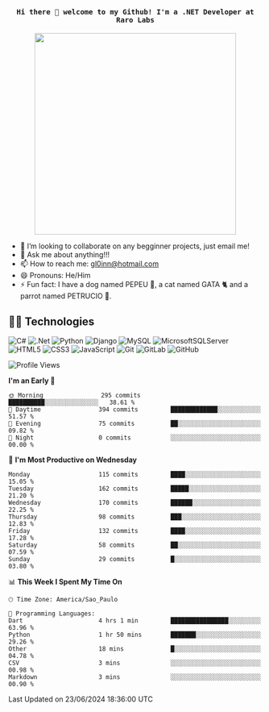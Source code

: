 <h4 align="center"><samp> Hi there 👋  welcome to my Github! I'm a .NET Developer at Raro Labs </samp></h4>

<p align="center">
  <img height = '400' src="https://media3.giphy.com/media/qgQUggAC3Pfv687qPC/giphy.gif">
</p>


<!--<p align="center">
<a href= "https://dev.to/ari_hacks"><img src="https://img.icons8.com/windows/32/000000/dev.png"/></a>
<a href= "https://twitter.com/ari_hacks"><img src="https://img.icons8.com/material-outlined/32/000000/twitter.png"/></a>
<a href= "https://ko-fi.com/ari_hacks"><img src="https://img.icons8.com/pastel-glyph/32/000000/like--v1.png"/></a>
</p>
-->
- 👯 I’m looking to collaborate on any begginner projects, just email me!
- 💬 Ask me about anything!!!
- 📫 How to reach me: gl0inn@hotmail.com
- 😄 Pronouns: He/Him
- ⚡ Fun fact: I have a dog named PEPEU 🌭, a cat named GATA 🐈 and a parrot named PETRUCIO 🦜.

## 🧙🏻 Technologies  

![C#](https://img.shields.io/badge/c%23-%23239120.svg?style=for-the-badge&logo=c-sharp&logoColor=white)
![.Net](https://img.shields.io/badge/.NET-5C2D91?style=for-the-badge&logo=.net&logoColor=white)
![Python](https://img.shields.io/badge/python-3670A0?style=for-the-badge&logo=python&logoColor=ffdd54)
![Django](https://img.shields.io/badge/django-%23092E20.svg?style=for-the-badge&logo=django&logoColor=white)
![MySQL](https://img.shields.io/badge/mysql-%2300f.svg?style=for-the-badge&logo=mysql&logoColor=white)
![MicrosoftSQLServer](https://img.shields.io/badge/Microsoft%20SQL%20Sever-CC2927?style=for-the-badge&logo=microsoft%20sql%20server&logoColor=white)
![HTML5](https://img.shields.io/badge/html5-%23E34F26.svg?style=for-the-badge&logo=html5&logoColor=white)
![CSS3](https://img.shields.io/badge/css3-%231572B6.svg?style=for-the-badge&logo=css3&logoColor=white)
![JavaScript](https://img.shields.io/badge/javascript-%23323330.svg?style=for-the-badge&logo=javascript&logoColor=%23F7DF1E)
![Git](https://img.shields.io/badge/git-%23F05033.svg?style=for-the-badge&logo=git&logoColor=white)
![GitLab](https://img.shields.io/badge/gitlab-%23181717.svg?style=for-the-badge&logo=gitlab&logoColor=white)
![GitHub](https://img.shields.io/badge/github-%23121011.svg?style=for-the-badge&logo=github&logoColor=white)

<!--START_SECTION:waka-->
![Profile Views](http://img.shields.io/badge/Profile%20Views-1-blue)

**I'm an Early 🐤** 

```text
🌞 Morning                295 commits         ██████████░░░░░░░░░░░░░░░   38.61 % 
🌆 Daytime                394 commits         █████████████░░░░░░░░░░░░   51.57 % 
🌃 Evening                75 commits          ██░░░░░░░░░░░░░░░░░░░░░░░   09.82 % 
🌙 Night                  0 commits           ░░░░░░░░░░░░░░░░░░░░░░░░░   00.00 % 
```
📅 **I'm Most Productive on Wednesday** 

```text
Monday                   115 commits         ████░░░░░░░░░░░░░░░░░░░░░   15.05 % 
Tuesday                  162 commits         █████░░░░░░░░░░░░░░░░░░░░   21.20 % 
Wednesday                170 commits         ██████░░░░░░░░░░░░░░░░░░░   22.25 % 
Thursday                 98 commits          ███░░░░░░░░░░░░░░░░░░░░░░   12.83 % 
Friday                   132 commits         ████░░░░░░░░░░░░░░░░░░░░░   17.28 % 
Saturday                 58 commits          ██░░░░░░░░░░░░░░░░░░░░░░░   07.59 % 
Sunday                   29 commits          █░░░░░░░░░░░░░░░░░░░░░░░░   03.80 % 
```


📊 **This Week I Spent My Time On** 

```text
🕑︎ Time Zone: America/Sao_Paulo

💬 Programming Languages: 
Dart                     4 hrs 1 min         ████████████████░░░░░░░░░   63.96 % 
Python                   1 hr 50 mins        ███████░░░░░░░░░░░░░░░░░░   29.26 % 
Other                    18 mins             █░░░░░░░░░░░░░░░░░░░░░░░░   04.78 % 
CSV                      3 mins              ░░░░░░░░░░░░░░░░░░░░░░░░░   00.98 % 
Markdown                 3 mins              ░░░░░░░░░░░░░░░░░░░░░░░░░   00.90 % 
```


 Last Updated on 23/06/2024 18:36:00 UTC
<!--END_SECTION:waka-->

